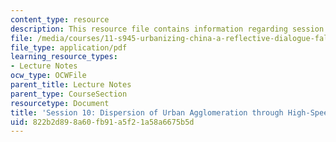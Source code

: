 ```yaml
---
content_type: resource
description: This resource file contains information regarding session 10.
file: /media/courses/11-s945-urbanizing-china-a-reflective-dialogue-fall-2013/822b2d898a60fb91a5f21a58a6675b5d_MIT11_S945F13_Session10.pdf
file_type: application/pdf
learning_resource_types:
- Lecture Notes
ocw_type: OCWFile
parent_title: Lecture Notes
parent_type: CourseSection
resourcetype: Document
title: 'Session 10: Dispersion of Urban Agglomeration through High-Speed Rail'
uid: 822b2d89-8a60-fb91-a5f2-1a58a6675b5d
---
```

